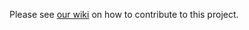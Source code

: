 Please see [our wiki](https://github.com/microsoft/vscode-flake8/wiki) on how to contribute to this project.
